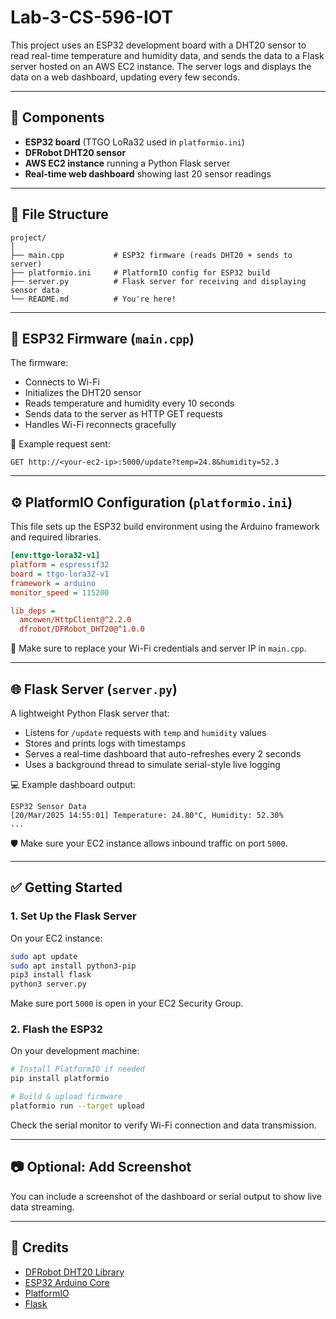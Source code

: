 # Lab-3-CS-596-IOT

This project uses an ESP32 development board with a DHT20 sensor to read real-time temperature and humidity data, and sends the data to a Flask server hosted on an AWS EC2 instance. The server logs and displays the data on a web dashboard, updating every few seconds.

---

## 🧠 Components

- **ESP32 board** (TTGO LoRa32 used in `platformio.ini`)
- **DFRobot DHT20 sensor**
- **AWS EC2 instance** running a Python Flask server
- **Real-time web dashboard** showing last 20 sensor readings

---

## 📁 File Structure

```
project/
│
├── main.cpp           # ESP32 firmware (reads DHT20 + sends to server)
├── platformio.ini     # PlatformIO config for ESP32 build
├── server.py          # Flask server for receiving and displaying sensor data
└── README.md          # You're here!
```

---

## 🚀 ESP32 Firmware (`main.cpp`)

The firmware:

- Connects to Wi-Fi
- Initializes the DHT20 sensor
- Reads temperature and humidity every 10 seconds
- Sends data to the server as HTTP GET requests
- Handles Wi-Fi reconnects gracefully

📡 Example request sent:
```
GET http://<your-ec2-ip>:5000/update?temp=24.8&humidity=52.3
```

---

## ⚙️ PlatformIO Configuration (`platformio.ini`)

This file sets up the ESP32 build environment using the Arduino framework and required libraries.

```ini
[env:ttgo-lora32-v1]
platform = espressif32
board = ttgo-lora32-v1
framework = arduino
monitor_speed = 115200

lib_deps = 
  amcewen/HttpClient@^2.2.0
  dfrobot/DFRobot_DHT20@^1.0.0
```

📝 Make sure to replace your Wi-Fi credentials and server IP in `main.cpp`.

---

## 🌐 Flask Server (`server.py`)

A lightweight Python Flask server that:

- Listens for `/update` requests with `temp` and `humidity` values
- Stores and prints logs with timestamps
- Serves a real-time dashboard that auto-refreshes every 2 seconds
- Uses a background thread to simulate serial-style live logging

💻 Example dashboard output:
```
ESP32 Sensor Data
[20/Mar/2025 14:55:01] Temperature: 24.80°C, Humidity: 52.30%
...
```

🛡️ Make sure your EC2 instance allows inbound traffic on port `5000`.

---

## ✅ Getting Started

### 1. Set Up the Flask Server

On your EC2 instance:

```bash
sudo apt update
sudo apt install python3-pip
pip3 install flask
python3 server.py
```

Make sure port `5000` is open in your EC2 Security Group.

### 2. Flash the ESP32

On your development machine:

```bash
# Install PlatformIO if needed
pip install platformio

# Build & upload firmware
platformio run --target upload
```

Check the serial monitor to verify Wi-Fi connection and data transmission.

---

## 📷 Optional: Add Screenshot

You can include a screenshot of the dashboard or serial output to show live data streaming.

---

## 🤝 Credits

- [DFRobot DHT20 Library](https://github.com/DFRobot/DFRobot_DHT20)
- [ESP32 Arduino Core](https://github.com/espressif/arduino-esp32)
- [PlatformIO](https://platformio.org/)
- [Flask](https://flask.palletsprojects.com/)
